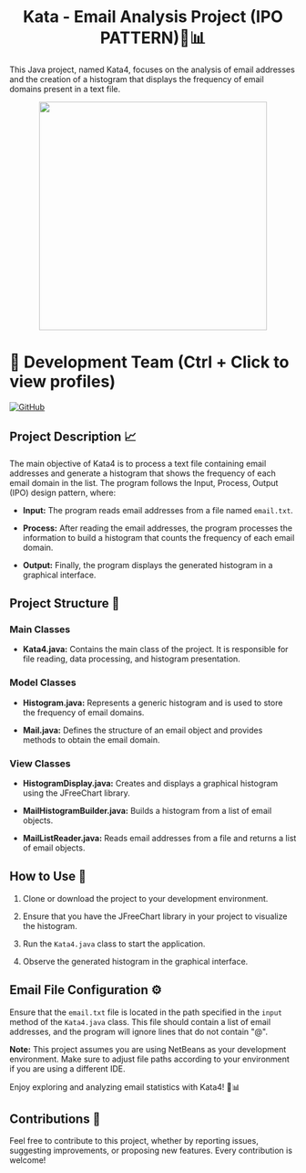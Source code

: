 <h1  align="center" >Kata - Email Analysis Project (IPO PATTERN)📧📊</h1>

This Java project, named Kata4, focuses on the analysis of email addresses and the creation of a histogram that displays the frequency of email domains present in a text file.

<p  align="center" >
  <img width="400px"src="https://github.com/AlejandroDavidArzolaSaavedra/kata4/assets/90756437/2bd27f42-b353-4039-90ee-0b0b13aa8e20">
</p>

# 👥 Development Team (Ctrl + Click to view profiles)

[![GitHub](https://img.shields.io/badge/GitHub-Alejandro%20David%20Arzola%20Saavedra-blue?style=flat-square&logo=github)](https://github.com/AlejandroDavidArzolaSaavedra)

## Project Description 📈

The main objective of Kata4 is to process a text file containing email addresses and generate a histogram that shows the frequency of each email domain in the list. The program follows the Input, Process, Output (IPO) design pattern, where:

- **Input:** The program reads email addresses from a file named `email.txt`.
  
- **Process:** After reading the email addresses, the program processes the information to build a histogram that counts the frequency of each email domain.

- **Output:** Finally, the program displays the generated histogram in a graphical interface.

## Project Structure 🚀

### Main Classes

- **Kata4.java:** Contains the main class of the project. It is responsible for file reading, data processing, and histogram presentation.

### Model Classes

- **Histogram.java:** Represents a generic histogram and is used to store the frequency of email domains.

- **Mail.java:** Defines the structure of an email object and provides methods to obtain the email domain.

### View Classes

- **HistogramDisplay.java:** Creates and displays a graphical histogram using the JFreeChart library.

- **MailHistogramBuilder.java:** Builds a histogram from a list of email objects.

- **MailListReader.java:** Reads email addresses from a file and returns a list of email objects.

## How to Use 🚀

1. Clone or download the project to your development environment.

2. Ensure that you have the JFreeChart library in your project to visualize the histogram.

3. Run the `Kata4.java` class to start the application.

4. Observe the generated histogram in the graphical interface.

## Email File Configuration ⚙️

Ensure that the `email.txt` file is located in the path specified in the `input` method of the `Kata4.java` class. This file should contain a list of email addresses, and the program will ignore lines that do not contain "@".

**Note:** This project assumes you are using NetBeans as your development environment. Make sure to adjust file paths according to your environment if you are using a different IDE.

Enjoy exploring and analyzing email statistics with Kata4! 📧📊

## Contributions 🤝

Feel free to contribute to this project, whether by reporting issues, suggesting improvements, or proposing new features. Every contribution is welcome!
